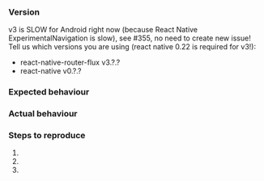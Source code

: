 ### Version
v3 is SLOW for Android right now (because React Native ExperimentalNavigation is slow), see #355, no need to create new issue!
Tell us which versions you are using (react native 0.22 is required for v3!): 

- react-native-router-flux v3.?.?
- react-native v0.?.?

### Expected behaviour



### Actual behaviour



### Steps to reproduce

1.
2.
3.


